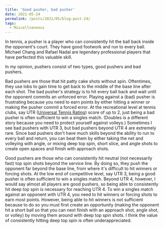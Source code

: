 ```yaml
---
title: 'Good pusher, bad pusher'
date: 2021-05-24
permalink: /posts/2021/05/blog-post-24/
tags:
  - Miscellnaneous
---
```


In tennis, a pusher is a player who can consistently hit the ball back inside the opponent's court. They have good footwork and run to every ball. Michael Chang and Rafael Nadal are legendary professional players that have perfected this valuable skill.

In my opinion, pushers consist of two types, good pushers and bad pushers.

Bad pushers are those that hit patty cake shots without spin. Oftentimes, they use lobs to gain time to get back to the middle of the base line after each shot. The bad pusher's strategy is to hit every ball back and wait until the opponent commits an unforced error. Playing against a (bad) pusher is frustrating because you need to earn points by either hitting a winner or making the pusher commit a forced error. At the recreational level at tennis clubs, say UTR ([Universal Tennis Rating](https://app.myutr.com/home)) score of up to 2, just being a bad pusher is often sufficient to win a singles match. (Doubles is a different story because you need to protect yourself against volleys.) Sometimes I see bad pushers with UTR 3, but bad pushers beyond UTR 4 are extremely rare. Since bad pushers don't have much skills beyond the ability to run to every ball and return, you can beat them by either taking the net and volleying with angle, or mixing deep top spin, short slice, and angle shots to create open spaces and finish with approach shots.

Good pushers are those who can consistently hit neutral (not necessarily fast) top spin shots beyond the service line. By doing so, they push the opponent far beyond the base line, from where it's difficult to hit winners or forcing shots. At the low end of competitive level, say UTR 3, being a good pusher is often sufficient to win a singles match. Beyond UTR 4, however, I would say almost all players are good pushers, so being able to consistently hit deep top spin is necessary for reaching UTR 4. To win a singles match against an opponent with UTR 4, you need to hit winners or forcing shots to earn most points. However, being able to hit winners is not sufficient because to do so you must first create an opportunity (making the opponent hit a short ball so that you can next finish with an approach shot, angle shot, or volley) by moving them around with deep top spin shots. I think the value of consistently hitting deep top spin is often underappreciated.
